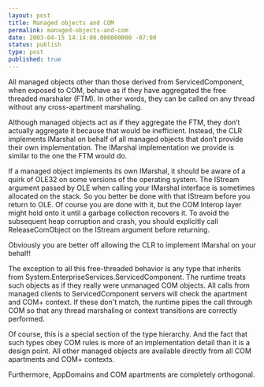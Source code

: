 ```yaml
---
layout: post
title: Managed objects and COM
permalink: managed-objects-and-com
date: 2003-04-15 14:14:00.000000000 -07:00
status: publish
type: post
published: true
---
```


All managed objects other than those derived from ServicedComponent, when exposed to COM, behave as if they have aggregated the free threaded marshaler (FTM).  In other words, they can be called on any thread without any cross-apartment marshaling.

Although managed objects act as if they aggregate the FTM, they don’t actually aggregate it because that would be inefficient.  Instead, the CLR implements IMarshal on behalf of all managed objects that don’t provide their own implementation.  The IMarshal implementation we provide is similar to the one the FTM would do.

If a managed object implements its own IMarshal, it should be aware of a quirk of OLE32 on some versions of the operating system.  The IStream argument passed by OLE when calling your IMarshal interface is sometimes allocated on the stack.  So you better be done with that IStream before you return to OLE.  Of course you are done with it, but the COM Interop layer might hold onto it until a garbage collection recovers it.  To avoid the subsequent heap corruption and crash, you should explicitly call ReleaseComObject on the IStream argument before returning.

Obviously you are better off allowing the CLR to implement IMarshal on your behalf!

The exception to all this free-threaded behavior is any type that inherits from System.EnterpriseServices.ServicedComponent.  The runtime treats such objects as if they really were unmanaged COM objects.  All calls from managed clients to ServicedComponent servers will check the apartment and COM+ context.  If these don't match, the runtime pipes the call through COM so that any thread marshaling or context transitions are correctly performed.

Of course, this is a special section of the type hierarchy.  And the fact that such types obey COM rules is more of an implementation detail than it is a design point.  All other managed objects are available directly from all COM apartments and COM+ contexts.

Furthermore, AppDomains and COM apartments are completely orthogonal.
